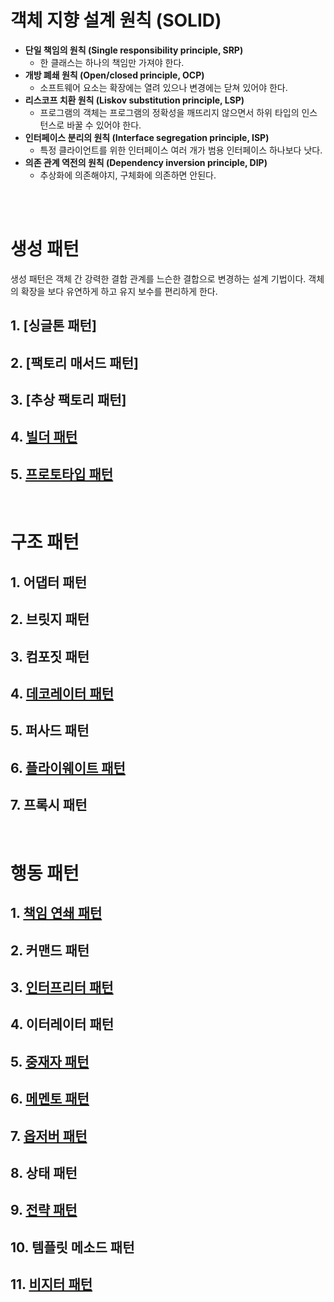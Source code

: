 # 객체 지향 설계 원칙 (SOLID)
- **단일 책임의 원칙 (Single responsibility principle, SRP)**
  - 한 클래스는 하나의 책임만 가져야 한다.
- **개방 폐쇄 원칙 (Open/closed principle, OCP)**
  - 소프트웨어 요소는 확장에는 열려 있으나 변경에는 닫쳐 있어야 한다.
- **리스코프 치환 원칙 (Liskov substitution principle, LSP)**
  - 프로그램의 객체는 프로그램의 정확성을 깨뜨리지 않으면서 하위 타입의 인스턴스로 바꿀 수 있어야 한다.
- **인터페이스 분리의 원칙 (Interface segregation principle, ISP)**
  - 특정 클라이언트를 위한 인터페이스 여러 개가 범용 인터페이스 하나보다 낫다.
- **의존 관계 역전의 원칙 (Dependency inversion principle, DIP)**
  - 추상화에 의존해야지, 구체화에 의존하면 안된다.

<br>
<br>

# 생성 패턴
생성 패턴은 객체 간 강력한 결합 관계를 느슨한 결합으로 변경하는 설계 기법이다. 객체의 확장을 보다 유연하게 하고 유지 보수를 편리하게 한다.

## 1. [싱글톤 패턴]
## 2. [팩토리 매서드 패턴]
## 3. [추상 팩토리 패턴]
## 4. [빌더 패턴](https://github.com/yejiin/Java-Study/tree/master/design-patterns/src/main/java/com/example/designpatterns/_01_creational_patterns/_04_builder)
## 5. [프로토타입 패턴](https://github.com/yejiin/Java-Study/tree/master/design-patterns/src/main/java/com/example/designpatterns/_01_creational_patterns/_05_prototype)

<br>

# 구조 패턴

## 1. 어댑터 패턴
## 2. 브릿지 패턴
## 3. 컴포짓 패턴
## 4. [데코레이터 패턴](https://github.com/yejiin/Java-Study/tree/master/design-patterns/src/main/java/com/example/designpatterns/_02_structural_patterns/_09_decorator)
## 5. 퍼사드 패턴
## 6. [플라이웨이트 패턴](https://github.com/yejiin/Java-Study/tree/master/design-patterns/src/main/java/com/example/designpatterns/_02_structural_patterns/_11_flyweight)
## 7. 프록시 패턴

<br>

# 행동 패턴

## 1. [책임 연쇄 패턴](https://github.com/yejiin/Java-Study/tree/master/design-patterns/src/main/java/com/example/designpatterns/_03_behavior_patterns/_13_chain_of_responsibilities)
## 2. 커맨드 패턴
## 3. [인터프리터 패턴](https://github.com/yejiin/Java-Study/tree/master/design-patterns/src/main/java/com/example/designpatterns/_03_behavior_patterns/_15_interpreter)
## 4. 이터레이터 패턴
## 5. [중재자 패턴](https://github.com/yejiin/Java-Study/tree/master/design-patterns/src/main/java/com/example/designpatterns/_03_behavior_patterns/_17_mediator)
## 6. [메멘토 패턴](https://github.com/yejiin/Java-Study/tree/master/design-patterns/src/main/java/com/example/designpatterns/_03_behavior_patterns/_18_memento)
## 7. [옵저버 패턴](https://github.com/yejiin/Java-Study/tree/master/design-patterns/src/main/java/com/example/designpatterns/_03_behavior_patterns/_19_observer)
## 8. 상태 패턴
## 9. [전략 패턴](https://github.com/yejiin/Java-Study/tree/master/design-patterns/src/main/java/com/example/designpatterns/_03_behavior_patterns/_21_strategy)
## 10. 템플릿 메소드 패턴
## 11. [비지터 패턴](https://github.com/yejiin/Java-Study/tree/master/design-patterns/src/main/java/com/example/designpatterns/_03_behavior_patterns/_23_visitor)
